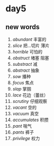 # day5

## new words

1. _abundant_ 丰富的
2. _slice_ 把...切片 薄片
3. _horrible_ 可怕的
4. _obstruct_ 堵塞 阻塞
5. _substract_ 减
6. _abstract_ 抽象
7. _sow_ 播种
8. _focus_ 焦点
9. _slap_ 掌掴
10. _lace_ 花边（蕾丝）
11. _scrutiny_ 仔细观察
12. _vacant_ 空的
12. _vacuum_ 真空
13. _accumulates_ 积攒
14. _pant_ 喘气
15. _pants_ 裤子
16. _privilege_ 权力
